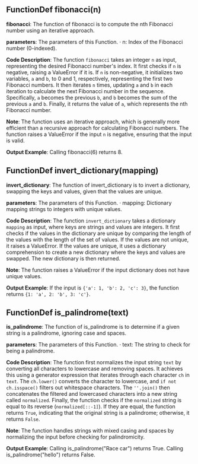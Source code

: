 ## FunctionDef fibonacci(n)
**fibonacci**: The function of fibonacci is to compute the nth Fibonacci number using an iterative approach.

**parameters**: The parameters of this Function.
· n: Index of the Fibonacci number (0-indexed).

**Code Description**: 
The function `fibonacci` takes an integer `n` as input, representing the desired Fibonacci number's index. It first checks if `n` is negative, raising a ValueError if it is. If `n` is non-negative, it initializes two variables, `a` and `b`, to 0 and 1, respectively, representing the first two Fibonacci numbers. It then iterates `n` times, updating `a` and `b` in each iteration to calculate the next Fibonacci number in the sequence. Specifically, `a` becomes the previous `b`, and `b` becomes the sum of the previous `a` and `b`. Finally, it returns the value of `a`, which represents the nth Fibonacci number.

**Note**: 
The function uses an iterative approach, which is generally more efficient than a recursive approach for calculating Fibonacci numbers. The function raises a ValueError if the input `n` is negative, ensuring that the input is valid.

**Output Example**: Calling fibonacci(6) returns 8.

## FunctionDef invert_dictionary(mapping)
**invert_dictionary**: The function of invert_dictionary is to invert a dictionary, swapping the keys and values, given that the values are unique.

**parameters**: The parameters of this Function.
· mapping: Dictionary mapping strings to integers with unique values.

**Code Description**: 
The function `invert_dictionary` takes a dictionary `mapping` as input, where keys are strings and values are integers. It first checks if the values in the dictionary are unique by comparing the length of the values with the length of the set of values. If the values are not unique, it raises a ValueError. If the values are unique, it uses a dictionary comprehension to create a new dictionary where the keys and values are swapped. The new dictionary is then returned.

**Note**: 
The function raises a ValueError if the input dictionary does not have unique values.

**Output Example**: If the input is `{'a': 1, 'b': 2, 'c': 3}`, the function returns `{1: 'a', 2: 'b', 3: 'c'}`.

## FunctionDef is_palindrome(text)
**is_palindrome**: The function of is_palindrome is to determine if a given string is a palindrome, ignoring case and spaces.

**parameters**: The parameters of this Function.
· text: The string to check for being a palindrome.

**Code Description**: 
The function first normalizes the input string `text` by converting all characters to lowercase and removing spaces. It achieves this using a generator expression that iterates through each character `ch` in `text`. The `ch.lower()` converts the character to lowercase, and `if not ch.isspace()` filters out whitespace characters. The `''.join()` then concatenates the filtered and lowercased characters into a new string called `normalized`. Finally, the function checks if the `normalized` string is equal to its reverse (`normalized[::-1]`). If they are equal, the function returns `True`, indicating that the original string is a palindrome; otherwise, it returns `False`.

**Note**: 
The function handles strings with mixed casing and spaces by normalizing the input before checking for palindromicity.

**Output Example**: Calling is_palindrome("Race car") returns True. Calling is_palindrome("hello") returns False.

